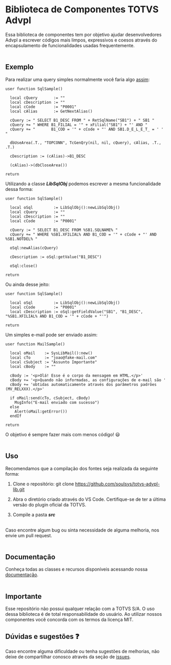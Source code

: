 # Biblioteca de Componentes TOTVS Advpl

Essa biblioteca de componentes tem por objetivo ajudar desenvolvedores Advpl a escrever códigos mais
limpos, expressivos e coesos através do encapsulamento de funcionalidades usadas frequentemente.
<br/><br/>

## Exemplo

Para realizar uma query simples normalmente você faria algo [assim](https://tdn.totvs.com/display/framework/Desenvolvendo+queries+no+Protheus):

```clipper
user function SqlSample()

  local cQuery       := ""
  local cDescription := ""
  local cCode        := "P0001"
  local cAlias       := GetNextAlias()

  cQuery := " SELECT B1_DESC FROM " + RetSqlName("SB1") + " SB1 "
  cQuery += " WHERE B1_FILIAL = '" + xFilial("SB1") + "' AND "
  cQuery += "       B1_COD = '" + cCode + "' AND SB1.D_E_L_E_T_ = ' ' "

  dbUseArea(.T., "TOPCONN", TcGenQry(nil, nil, cQuery), cAlias, .T., .T.)

  cDescription := (cAlias)->B1_DESC

  (cAlias)->(dbCloseArea())

return
```

Utilizando a classe **_LibSqlObj_** podemos escrever a mesma funcionalidade dessa forma:

```xbase
user function SqlSample()

  local oSql         := LibSqlObj():newLibSqlObj()
  local cQuery       := ""
  local cDescription := ""
  local cCode        := "P0001"

  cQuery := " SELECT B1_DESC FROM %SB1.SQLNAME% "
  cQuery += " WHERE %SB1.XFILIAL% AND B1_COD = '" + cCode + "' AND %SB1.NOTDEL% "

  oSql:newAlias(cQuery)

  cDescription := oSql:getValue("B1_DESC")

  oSql:close()

return
```

Ou ainda desse jeito:

```xbase
user function SqlSample()

  local oSql         := LibSqlObj():newLibSqlObj()
  local cCode        := "P0001"
  local cDescription := oSql:getFieldValue("SB1", "B1_DESC", "%SB1.XFILIAL% AND B1_COD = '" + cCode + "'")

return
```

Um simples e-mail pode ser enviado assim:

```xbase
user function MailSample()

  local oMail    := SysLibMail():new()
  local cTo      := "joao@fake-mail.com"
  local cSubject := "Assunto Importante"
  local cBody    := ""

  cBody := '<p>Olá! Esse é o corpo da mensagem em HTML.</p>'
  cBody += '<p>Quando não informadas, as configurações de e-mail são '
  cBody += 'obtidas automaticamente através dos parâmetros padrões (MV_RELXXX).</p>'

  if oMail:send(cTo, cSubject, cBody)
    MsgInfo("E-mail enviado com sucesso")
  else
    Alert(oMail:getError())
  endIf

return
```

O objetivo é sempre fazer mais com menos código! 😃
<br/><br/>

## Uso

Recomendamos que a compilação dos fontes seja realizada da seguinte forma:

1. Clone o repositório: git clone https://github.com/soulsys/totvs-advpl-lib.git

2. Abra o diretório criado através do VS Code. Certifique-se de ter a última versão do plugin oficial da TOTVS.

3. Compile a pasta **_src_**

<br/>
Caso encontre algum bug ou sinta necessidade de alguma melhoria, nos envie um pull request.
<br/><br/>

## Documentação

Conheça todas as classes e recursos disponíveis acessando nossa [documentação](https://soulsys.github.io/totvs-advpl-lib/).
<br/><br/>

## Importante

Esse repositório não possui qualquer relação com a TOTVS S/A. O uso dessa biblioteca é de total responsabilidade do usuário. Ao utilizar
nossos componentes você concorda com os termos da licença MIT.

## Dúvidas e sugestões ❓

Caso encontre alguma dificuldade ou tenha sugestões de melhorias, não deixe de compartilhar conosco através da seção de [issues](https://github.com/soulsys/totvs-advpl-lib/issues).
